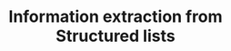 ---
title: 'Information extraction from Structured lists'
layout: default
description: 'Many different kinds of documents contain lists because they are a simiple way of enumerating several related items. We want to investigate ways of extracting the information from the lists and retaining the inherent relationship between list items.'
topic: 'Knowledge Extraction' 
keywords: 
    - 'Wikipedia'
    - 'NLP'
    - 'Pattern learning'
supervisor: 'Benno Kruit'
contact: 'b.b.kruit@vu.nl'
degree: 'B.Sc.'
description_link: 'https://docs.google.com/document/d/1L98Lm9KdY5lEjLFgpZdVLTlAS2J4gv3MZMzezuvg0yQ/edit#heading=h.9re38sihmnr2'
---